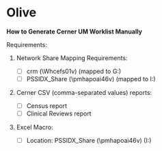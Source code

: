 # Olive

**How to Generate Cerner UM Worklist Manually**

Requirements:

1. Network Share Mapping Requirements:

   - [ ] crm (\\Whcefs01v) (mapped to G:)
   - [ ] PSSIDX_Share (\\pmhapoai46v) (mapped to I:)

2. Cerner CSV (comma-separated values) reports:

   - [ ] Census report
   - [ ] Clinical Reviews report

3. Excel Macro:

   - [ ] Location: PSSIDX_Share (\\pmhapoai46v) (I:)

